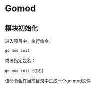 # Gomod

## 模块初始化

进入项目中，执行命令：

```text
go mod init
```

或者指定包名：

```text
go mod init {包名}
```

该命令会在当前目录中生成一个go.mod文件

